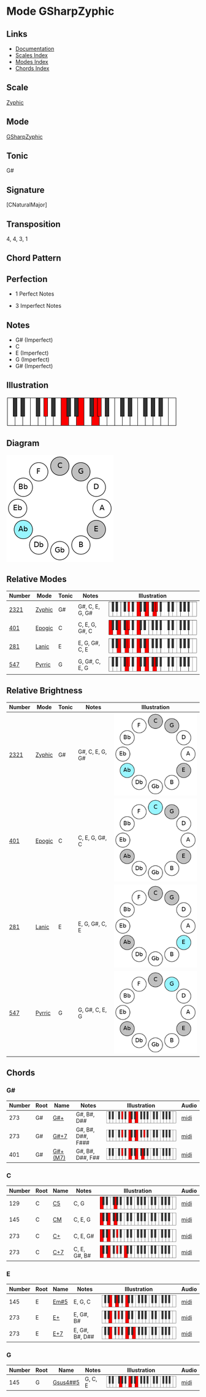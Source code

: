 # Mode GSharpZyphic

## Links

- [Documentation](README.md)
- [Scales Index](Scales.md)
- [Modes Index](Modes.md)
- [Chords Index](Chords.md)

## Scale

[Zyphic](ScaleZyphic.md)

## Mode

[GSharpZyphic](ModeGSharpZyphic.md)

## Tonic

G#

## Signature

[CNaturalMajor]

## Transposition

4, 4, 3, 1

## Chord Pattern



## Perfection

 - 1 Perfect Notes

 - 3 Imperfect Notes

## Notes

- G# (Imperfect)
- C
- E (Imperfect)
- G (Imperfect)
- G# (Imperfect)

## Illustration

![GSharpZyphic](ModeGSharpZyphic.png)

## Diagram

![GSharpZyphic](CircleModeGSharpZyphic.png)

## Relative Modes

| Number | Mode | Tonic | Notes | Illustration |
|--------|------|-------|-------|--------------|
| [2321](https://ianring.com/musictheory/scales/2321) | [Zyphic](ModeZyphic.md) | G# | G#, C, E, G, G# | ![GSharpZyphic](ModeGSharpZyphic.png) |
| [401](https://ianring.com/musictheory/scales/401) | [Epogic](ModeEpogic.md) | C | C, E, G, G#, C | ![CNaturalEpogic](ModeCNaturalEpogic.png) |
| [281](https://ianring.com/musictheory/scales/281) | [Lanic](ModeLanic.md) | E | E, G, G#, C, E | ![ENaturalLanic](ModeENaturalLanic.png) |
| [547](https://ianring.com/musictheory/scales/547) | [Pyrric](ModePyrric.md) | G | G, G#, C, E, G | ![GNaturalPyrric](ModeGNaturalPyrric.png) |
## Relative Brightness

| Number | Mode | Tonic | Notes | Illustration |
|--------|------|-------|-------|--------------|
| [2321](https://ianring.com/musictheory/scales/2321) | [Zyphic](ModeZyphic.md) | G# | G#, C, E, G, G# | ![GSharpZyphic](CircleModeGSharpZyphic.png) |
| [401](https://ianring.com/musictheory/scales/401) | [Epogic](ModeEpogic.md) | C | C, E, G, G#, C | ![CNaturalEpogic](CircleModeCNaturalEpogic.png) |
| [281](https://ianring.com/musictheory/scales/281) | [Lanic](ModeLanic.md) | E | E, G, G#, C, E | ![ENaturalLanic](CircleModeENaturalLanic.png) |
| [547](https://ianring.com/musictheory/scales/547) | [Pyrric](ModePyrric.md) | G | G, G#, C, E, G | ![GNaturalPyrric](CircleModeGNaturalPyrric.png) |

## Chords

### G#

| Number | Root | Name | Notes | Illustration | Audio |
|--------|------|------|-------|--------------|-------|
| 273 | G# | [G#+](ChordGSharpAugmented.md) | G#, B#, D## | ![G#+](ChordGSharpAugmentedRootPosition.png) | [midi](ChordGSharpAugmentedRootPosition.mid) |
| 273 | G# | [G#+7](ChordGSharpAugmentedAugmentedSeventh.md) | G#, B#, D##, F### | ![G#+7](ChordGSharpAugmentedAugmentedSeventhRootPosition.png) | [midi](ChordGSharpAugmentedAugmentedSeventhRootPosition.mid) |
| 401 | G# | [G#+(M7)](ChordGSharpAugmentedMajorSeventh.md) | G#, B#, D##, F## | ![G#+(M7)](ChordGSharpAugmentedMajorSeventhRootPosition.png) | [midi](ChordGSharpAugmentedMajorSeventhRootPosition.mid) |

### C

| Number | Root | Name | Notes | Illustration | Audio |
|--------|------|------|-------|--------------|-------|
| 129 | C | [C5](ChordCNaturalPowerChord.md) | C, G | ![C5](ChordCNaturalPowerChordRootPosition.png) | [midi](ChordCNaturalPowerChordRootPosition.mid) |
| 145 | C | [CM](ChordCNaturalMajor.md) | C, E, G | ![CM](ChordCNaturalMajorRootPosition.png) | [midi](ChordCNaturalMajorRootPosition.mid) |
| 273 | C | [C+](ChordCNaturalAugmented.md) | C, E, G# | ![C+](ChordCNaturalAugmentedRootPosition.png) | [midi](ChordCNaturalAugmentedRootPosition.mid) |
| 273 | C | [C+7](ChordCNaturalAugmentedAugmentedSeventh.md) | C, E, G#, B# | ![C+7](ChordCNaturalAugmentedAugmentedSeventhRootPosition.png) | [midi](ChordCNaturalAugmentedAugmentedSeventhRootPosition.mid) |

### E

| Number | Root | Name | Notes | Illustration | Audio |
|--------|------|------|-------|--------------|-------|
| 145 | E | [Em#5](ChordENaturalMinorSharpFifth.md) | E, G, C | ![Em#5](ChordENaturalMinorSharpFifthRootPosition.png) | [midi](ChordENaturalMinorSharpFifthRootPosition.mid) |
| 273 | E | [E+](ChordENaturalAugmented.md) | E, G#, B# | ![E+](ChordENaturalAugmentedRootPosition.png) | [midi](ChordENaturalAugmentedRootPosition.mid) |
| 273 | E | [E+7](ChordENaturalAugmentedAugmentedSeventh.md) | E, G#, B#, D## | ![E+7](ChordENaturalAugmentedAugmentedSeventhRootPosition.png) | [midi](ChordENaturalAugmentedAugmentedSeventhRootPosition.mid) |

### G

| Number | Root | Name | Notes | Illustration | Audio |
|--------|------|------|-------|--------------|-------|
| 145 | G | [Gsus4##5](ChordGNaturalSuspendedFourthDoubleSharpFifth.md) | G, C, E | ![Gsus4##5](ChordGNaturalSuspendedFourthDoubleSharpFifthRootPosition.png) | [midi](ChordGNaturalSuspendedFourthDoubleSharpFifthRootPosition.mid) |

